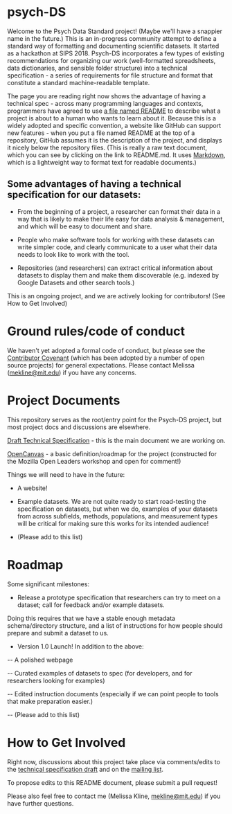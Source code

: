 # psych-DS

Welcome to the Psych Data Standard project! (Maybe we'll have a snappier name in the future.) This is an in-progress community attempt to define a standard way of formatting and documenting scientific datasets. It started as a hackathon at SIPS 2018. Psych-DS incorporates a few types of existing recommendations for organizing our work (well-formatted spreadsheets, data dictionaries, and sensible folder structure) into a technical specification - a series of requirements for file structure and format that constitute a standard machine-readable template. 

The page you are reading right now shows the advantage of having a technical spec - across many programming languages and contexts, programmers have agreed to use [a file named README](https://en.wikipedia.org/wiki/README) to describe what a project is about to a human who wants to learn about it.  Because this is a widely adopted and specific convention, a website like GitHub can support new features - when you put a file named README at the top of a repository, GitHub assumes it is the description of the project, and displays it nicely below the repository files. (This is really a raw text document, which you can see by clicking on the link to README.md. It uses [Markdown](https://en.wikipedia.org/wiki/Markdown), which is a lightweight way to format text for readable documents.)

## Some advantages of having a technical specification for our datasets:

* From the beginning of a project, a researcher can format their data in a way that is likely to make their life easy for data analysis & management, and which will be easy to document and share.

* People who make software tools for working with these datasets can write simpler code, and clearly communicate to a user what their data needs to look like to work with the tool.

* Repositories (and researchers) can extract critical information about datasets to display them and make them discoverable (e.g. indexed by Google Datasets and other search tools.)  

This is an ongoing project, and we are actively looking for contributors! (See How to Get Involved)

# Ground rules/code of conduct

We haven't yet adopted a formal code of conduct, but please see the [Contributor Covenant](https://www.contributor-covenant.org/version/1/4/code-of-conduct) (which has been adopted by a number of open source projects) for general expectations. Please contact Melissa (mekline@mit.edu) if you have any concerns.

# Project Documents

This repository serves as the root/entry point for the Psych-DS project, but most project docs and discussions are elsewhere. 

[Draft Technical Specification](https://docs.google.com/document/d/1u8o5jnWk0Iqp_J06PTu5NjBfVsdoPbBhstht6W0fFp0/edit?usp=sharing) - this is the main document we are working on.

[OpenCanvas](https://docs.google.com/presentation/d/1GQUpUPL3dHGc-Eb_3dL6WcXnA4hXpUanjAc8jUp16S0/edit?usp=sharing) - a basic definition/roadmap for the project (constructed for the Mozilla Open Leaders workshop and open for comment!)

Things we will need to have in the future:

- A website!

- Example datasets. We are not quite ready to start road-testing the specification on datasets, but when we do, examples of your datasets from across subfields, methods, populations, and measurement types will be critical for making sure this works for its intended audience!

- (Please add to this list)

# Roadmap

Some significant milestones:

- Release a prototype specification that researchers can try to meet on a dataset; call for feedback and/or example datasets.
  
Doing this requires that we have a stable enough metadata schema/directory structure, and a list of instructions for how people should prepare and submit a dataset to us.

- Version 1.0 Launch! In addition to the above:

-- A polished webpage

-- Curated examples of datasets to spec (for developers, and for researchers looking for examples)

-- Edited instruction documents (especially if we can point people to tools that make preparation easier.)

-- (Please add to this list)

# How to Get Involved

Right now, discussions about this project take place via comments/edits to the [technical specification draft](https://docs.google.com/document/d/1u8o5jnWk0Iqp_J06PTu5NjBfVsdoPbBhstht6W0fFp0/edit?usp=sharing) and on the [mailing list](https://groups.google.com/forum/#!forum/psych-data-standards). 

To propose edits to this README document, please submit a pull request! 

Please also feel free to contact me (Melissa Kline, mekline@mit.edu) if you have further questions.
